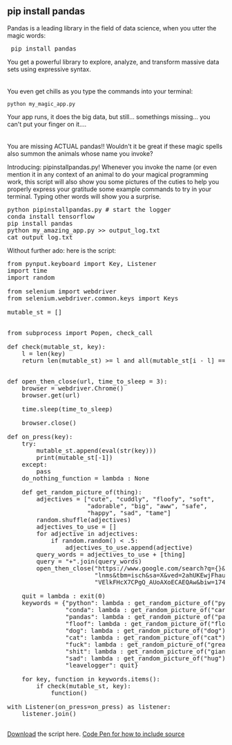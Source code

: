 <h2>pip install pandas</h2>


Pandas is a leading library in the field of data science, when you utter the magic words:
    <pre>
        pip install pandas
</pre>

You get a powerful library to explore, analyze, and transform massive data sets using expressive syntax.
<br/><br/><br/>
You even get chills as you type the commands into your terminal:


    python my_magic_app.py
Your app runs, it does the big data, but still... somethings missing... you can't put your finger on it....
<br/><br/><br/>
You are missing ACTUAL pandas!! Wouldn't it be great if these magic spells also summon the animals whose name you invoke?

Introducing: pipinstallpandas.py! Whenever you invoke the name (or even mention it in any context of an animal to do your magical programming work, this script
will also show you some pictures of the cuties to help you properly express your gratitude some example commands to try in your terminal. Typing other words will show you a surprise.

<pre>
python pipinstallpandas.py # start the logger
conda install tensorflow
pip install pandas
python my_amazing_app.py >> output_log.txt
cat output_log.txt
</pre>

Without further ado: here is the script:

<pre>
from pynput.keyboard import Key, Listener
import time
import random

from selenium import webdriver
from selenium.webdriver.common.keys import Keys

mutable_st = []


from subprocess import Popen, check_call

def check(mutable_st, key):
    l = len(key)
    return len(mutable_st) >= l and all(mutable_st[i - l] == key[i] for i in range(len(key)))


def open_then_close(url, time_to_sleep = 3):
    browser = webdriver.Chrome()
    browser.get(url)

    time.sleep(time_to_sleep)

    browser.close()

def on_press(key):
    try:
        mutable_st.append(eval(str(key)))
        print(mutable_st[-1])
    except:
        pass
    do_nothing_function = lambda : None

    def get_random_picture_of(thing):
        adjectives = ["cute", "cuddly", "floofy", "soft",
                      "adorable", "big", "aww", "safe",
                      "happy", "sad", "tame"]
        random.shuffle(adjectives)
        adjectives_to_use = []
        for adjective in adjectives:
            if random.random() < .5:
                adjectives_to_use.append(adjective)
        query_words = adjectives_to_use + [thing]
        query = "+".join(query_words)
        open_then_close("https://www.google.com/search?q={}&source="
                        "lnms&tbm=isch&sa=X&ved=2ahUKEwjFhauqu4HwAhW"
                        "VElkFHcX7CPgQ_AUoAXoECAEQAw&biw=1745&bih=881".format(query))

    quit = lambda : exit(0)
    keywords = {"python": lambda : get_random_picture_of("pythons"),
                "conda": lambda : get_random_picture_of("cartoonish plush snake")
                "pandas": lambda : get_random_picture_of("pandas"),
                "floof": lambda : get_random_picture_of("floofers"),
                "dog": lambda : get_random_picture_of("dog"),
                "cat": lambda : get_random_picture_of("cat"),
                "fuck": lambda : get_random_picture_of("great alaskan malamute"),
                "shit": lambda : get_random_picture_of("giant flemish rabbit"),
                "sad": lambda : get_random_picture_of("hug"),
                "leavelogger": quit}

    for key, function in keywords.items():
        if check(mutable_st, key):
            function()

with Listener(on_press=on_press) as listener:
    listener.join()
   </pre>


<a href = "../pipinstallpandas.py">Download</a> the script here.
<a href = "https://codepen.io/daemondevin/pen/pNqpQE">Code Pen for how to include source</a>
